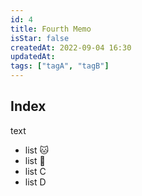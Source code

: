 ```yaml
---
id: 4
title: Fourth Memo
isStar: false
createdAt: 2022-09-04 16:30
updatedAt:
tags: ["tagA", "tagB"]
---
```


## Index

text

- list 🐱
- list 🐶
- list C
- list D

<script>window.alert("Hey")</script>
